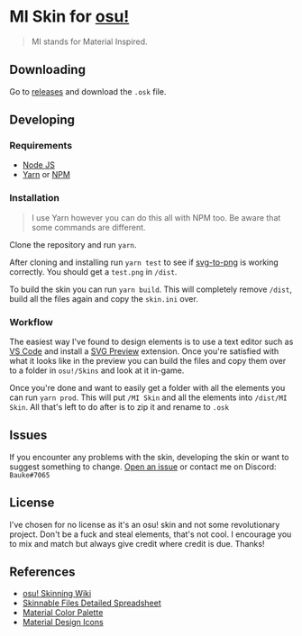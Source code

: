 # MI Skin for [osu!](https://osu.ppy.sh/home/)

> MI stands for Material Inspired.

## Downloading

Go to [releases](https://github.com/Bauke/mi-skin/releases) and download the `.osk` file. 

## Developing

### Requirements

* [Node JS](https://nodejs.org/)
* [Yarn](https://yarnpkg.com) or [NPM](https://www.npmjs.com/)

### Installation

>I use Yarn however you can do this all with NPM too. Be aware that some commands are different.

Clone the repository and run `yarn`.

After cloning and installing run `yarn test` to see if [svg-to-png](https://yarnpkg.com/package/svg-to-png) is working correctly. You should get a `test.png` in `/dist`.

To build the skin you can run `yarn build`. This will completely remove `/dist`, build all the files again and copy the `skin.ini` over.

### Workflow

The easiest way I've found to design elements is to use a text editor such as [VS Code](https://code.visualstudio.com/) and install a [SVG Preview](https://marketplace.visualstudio.com/items?itemName=cssho.vscode-svgviewer) extension. Once you're satisfied with what it looks like in the preview you can build the files and copy them over to a folder in `osu!/Skins` and look at it in-game.

Once you're done and want to easily get a folder with all the elements you can run `yarn prod`. This will put `/MI Skin` and all the elements into `/dist/MI Skin`. All that's left to do after is to zip it and rename to `.osk`

## Issues

If you encounter any problems with the skin, developing the skin or want to suggest something to change. [Open an issue](https://github.com/Bauke/mi-skin/issues) or contact me on Discord: `Bauke#7065`

## License

I've chosen for no license as it's an osu! skin and not some revolutionary project. Don't be a fuck and steal elements, that's not cool. I encourage you to mix and match but always give credit where credit is due. Thanks!

## References

* [osu! Skinning Wiki](https://osu.ppy.sh/wiki/Skinning)
* [Skinnable Files Detailed Spreadsheet](https://docs.google.com/spreadsheets/d/1bhnV-CQRMy3Z0npQd9XSoTdkYxz0ew5e648S00qkJZ8/)
* [Material Color Palette](https://material.io/guidelines/style/color.html#color-color-palette)
* [Material Design Icons](https://materialdesignicons.com/)